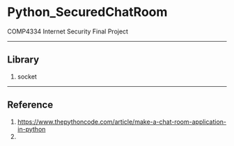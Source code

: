 # Python_SecuredChatRoom
COMP4334 Internet Security Final Project

---
## Library
1. socket


---
## Reference
1. https://www.thepythoncode.com/article/make-a-chat-room-application-in-python
2. 